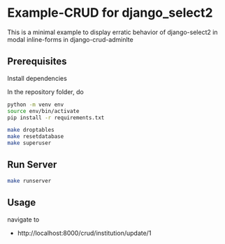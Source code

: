 # Example-CRUD for django\_select2

This is a minimal example to display erratic behavior of django-select2 in modal inline-forms in django-crud-adminlte

## Prerequisites

Install dependencies

In the repository folder, do

```bash
python -m venv env
source env/bin/activate
pip install -r requirements.txt 

make droptables
make resetdatabase
make superuser
```

## Run Server

```bash
make runserver
```

## Usage

navigate to

* http://localhost:8000/crud/institution/update/1



